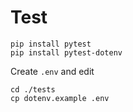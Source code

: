 # Test


```
pip install pytest
pip install pytest-dotenv
```

Create `.env` and edit
```
cd ./tests
cp dotenv.example .env
```
